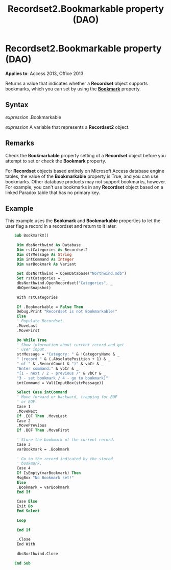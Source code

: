 ﻿---
title: Recordset2.Bookmarkable property (DAO)
TOCTitle: Bookmarkable Property
ms:assetid: 9c93d04d-ca10-acf5-122a-58625ed93424
ms:mtpsurl: https://msdn.microsoft.com/library/Ff198125(v=office.15)
ms:contentKeyID: 48546601
ms.date: 09/18/2015
mtps_version: v=office.15
f1_keywords:
- dao360.chm1052888
f1_categories:
- Office.Version=v15
---

# Recordset2.Bookmarkable property (DAO)


**Applies to**: Access 2013, Office 2013

Returns a value that indicates whether a **Recordset** object supports bookmarks, which you can set by using the **[Bookmark](recordset2-bookmark-property-dao.md)** property.

## Syntax

*expression* .Bookmarkable

*expression* A variable that represents a **Recordset2** object.

## Remarks

Check the **Bookmarkable** property setting of a **Recordset** object before you attempt to set or check the **Bookmark** property.

For **Recordset** objects based entirely on Microsoft Access database engine tables, the value of the **Bookmarkable** property is True, and you can use bookmarks. Other database products may not support bookmarks, however. For example, you can't use bookmarks in any **Recordset** object based on a linked Paradox table that has no primary key.

## Example

This example uses the **Bookmark** and **Bookmarkable** properties to let the user flag a record in a recordset and return to it later.

```vb
    Sub BookmarkX() 
     
     Dim dbsNorthwind As Database 
     Dim rstCategories As Recordset2 
     Dim strMessage As String 
     Dim intCommand As Integer 
     Dim varBookmark As Variant 
     
     Set dbsNorthwind = OpenDatabase("Northwind.mdb") 
     Set rstCategories = _ 
     dbsNorthwind.OpenRecordset("Categories", _ 
     dbOpenSnapshot) 
     
     With rstCategories 
     
     If .Bookmarkable = False Then 
     Debug.Print "Recordset is not Bookmarkable!" 
     Else 
     ' Populate Recordset. 
     .MoveLast 
     .MoveFirst 
     
     Do While True 
     ' Show information about current record and get 
     ' user input. 
     strMessage = "Category: " & !CategoryName & _ 
     " (record " & (.AbsolutePosition + 1) & _ 
     " of " & .RecordCount & ")" & vbCr & _ 
     "Enter command:" & vbCr & _ 
     "[1 - next / 2 - previous /" & vbCr & _ 
     "3 - set bookmark / 4 - go to bookmark]" 
     intCommand = Val(InputBox(strMessage)) 
     
     Select Case intCommand 
     ' Move forward or backward, trapping for BOF 
     ' or EOF. 
     Case 1 
     .MoveNext 
     If .EOF Then .MoveLast 
     Case 2 
     .MovePrevious 
     If .BOF Then .MoveFirst 
     
     ' Store the bookmark of the current record. 
     Case 3 
     varBookmark = .Bookmark 
     
     ' Go to the record indicated by the stored 
     ' bookmark. 
     Case 4 
     If IsEmpty(varBookmark) Then 
     MsgBox "No Bookmark set!" 
     Else 
     .Bookmark = varBookmark 
     End If 
     
     Case Else 
     Exit Do 
     End Select 
     
     Loop 
     
     End If 
     
     .Close 
     End With 
     
     dbsNorthwind.Close 
     
    End Sub
```
